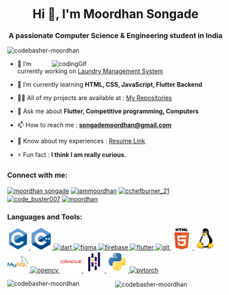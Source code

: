 <h1 align="center">Hi 👋, I'm Moordhan Songade</h1>
<h3 align="center">A passionate Computer Science & Engineering student in India</h3>

<p align="left"> <img src="https://komarev.com/ghpvc/?username=codebasher-moordhan&label=Profile%20views&color=0e75b6&style=flat" alt="codebasher-moordhan" /> </p>

<!-- <p align="center"> <a href="https://github.com/ryo-ma/github-profile-trophy"><img src="https://github-profile-trophy.vercel.app/?username=codebasher-moordhan" alt="codebasher-moordhan" /></a> </p> -->
<img align="right" alt="codingGif" width=400 src="https://media3.giphy.com/media/qgQUggAC3Pfv687qPC/giphy.gif">

- 🔭 I’m currently working on [Laundry Management System](https://github.com/Codebasher-Moordhan/Laundry-Management-System)

- 🌱 I’m currently learning **HTML, CSS, JavaScript, Flutter Backend**

- 👨‍💻 All of my projects are available at : [My Repositories](https://github.com/Codebasher-Moordhan?tab=repositories)

- 💬 Ask me about **Flutter, Competitive programming, Computers**

- 📫 How to reach me : **songademoordhan@gmail.com**

- 📄 Know about my experiences : [Resume Link](https://drive.google.com/file/d/1EyiaAr1ZX-PWPGKnSooNiAlx9CpFyBRd/view?usp=sharing)

- ⚡ Fun fact : **I think I am really curious.**

<h3 align="left">Connect with me:</h3>
<p align="left">
<a href="https://kaggle.com/moordhan songade" target="blank"><img align="center" src="https://raw.githubusercontent.com/rahuldkjain/github-profile-readme-generator/master/src/images/icons/Social/kaggle.svg" alt="moordhan songade" height="50" width="50" /></a>
<a href="https://instagram.com/iammoordhan" target="blank"><img align="center" src="https://raw.githubusercontent.com/rahuldkjain/github-profile-readme-generator/master/src/images/icons/Social/instagram.svg" alt="iammoordhan" height="50" width="50" /></a>
<a href="https://www.codechef.com/users/cchefburner_21" target="blank"><img align="center" src="https://www.codechef.com/misc/fb-image-icon.png" alt="cchefburner_21" height="50" width="50" /></a>
<a href="https://codeforces.com/profile/code_buster007" target="blank"><img align="center" src="https://raw.githubusercontent.com/rahuldkjain/github-profile-readme-generator/master/src/images/icons/Social/codeforces.svg" alt="code_buster007" height="50" width="50" /></a>
<a href="https://www.leetcode.com/moordhan" target="blank"><img align="center" src="https://raw.githubusercontent.com/rahuldkjain/github-profile-readme-generator/master/src/images/icons/Social/leet-code.svg" alt="moordhan" height="50" width="50" /></a>
</p>

<h3 align="left">Languages and Tools:</h3>
<p align="left"> <a href="https://www.cprogramming.com/" target="_blank" rel="noreferrer"> <img src="https://raw.githubusercontent.com/devicons/devicon/master/icons/c/c-original.svg" alt="c" height="50" width="50"/> </a> <a href="https://www.w3schools.com/cpp/" target="_blank" rel="noreferrer"> <img src="https://raw.githubusercontent.com/devicons/devicon/master/icons/cplusplus/cplusplus-original.svg" alt="cplusplus" height="50" width="50"/> </a> <a href="https://dart.dev" target="_blank" rel="noreferrer"> <img src="https://www.vectorlogo.zone/logos/dartlang/dartlang-icon.svg" alt="dart" height="50" width="50"/> </a> <a href="https://www.figma.com/" target="_blank" rel="noreferrer"> <img src="https://www.vectorlogo.zone/logos/figma/figma-icon.svg" alt="figma" height="50" width="50"/> </a> <a href="https://firebase.google.com/" target="_blank" rel="noreferrer"> <img src="https://www.vectorlogo.zone/logos/firebase/firebase-icon.svg" alt="firebase" height="50" width="50"/> </a> <a href="https://flutter.dev" target="_blank" rel="noreferrer"> <img src="https://www.vectorlogo.zone/logos/flutterio/flutterio-icon.svg" alt="flutter" height="50" width="50"/> </a> <a href="https://git-scm.com/" target="_blank" rel="noreferrer"> <img src="https://www.vectorlogo.zone/logos/git-scm/git-scm-icon.svg" alt="git" height="50" width="50"/> </a> <a href="https://www.w3.org/html/" target="_blank" rel="noreferrer"> <img src="https://raw.githubusercontent.com/devicons/devicon/master/icons/html5/html5-original-wordmark.svg" alt="html5" height="50" width="50"/> </a> <a href="https://www.linux.org/" target="_blank" rel="noreferrer"> <img src="https://raw.githubusercontent.com/devicons/devicon/master/icons/linux/linux-original.svg" alt="linux" height="50" width="50"/> </a> <a href="https://www.mysql.com/" target="_blank" rel="noreferrer"> <img src="https://raw.githubusercontent.com/devicons/devicon/master/icons/mysql/mysql-original-wordmark.svg" alt="mysql" height="50" width="50"/> </a> <a href="https://opencv.org/" target="_blank" rel="noreferrer"> <img src="https://www.vectorlogo.zone/logos/opencv/opencv-icon.svg" alt="opencv" height="50" width="50"/> </a> <a href="https://www.oracle.com/" target="_blank" rel="noreferrer"> <img src="https://raw.githubusercontent.com/devicons/devicon/master/icons/oracle/oracle-original.svg" alt="oracle" height="50" width="50"/> </a> <a href="https://pandas.pydata.org/" target="_blank" rel="noreferrer"> <img src="https://raw.githubusercontent.com/devicons/devicon/2ae2a900d2f041da66e950e4d48052658d850630/icons/pandas/pandas-original.svg" alt="pandas" height="50" width="50"/> </a> <a href="https://www.python.org" target="_blank" rel="noreferrer"> <img src="https://raw.githubusercontent.com/devicons/devicon/master/icons/python/python-original.svg" alt="python" height="50" width="50"/> </a> <a href="https://pytorch.org/" target="_blank" rel="noreferrer"> <img src="https://www.vectorlogo.zone/logos/pytorch/pytorch-icon.svg" alt="pytorch" height="50" width="50"/> </a> </p>



<p><img align="left" src="https://github-readme-stats.vercel.app/api/top-langs?username=codebasher-moordhan&show_icons=true&locale=en&layout=compact" alt="codebasher-moordhan" style="width:49%" height=230/></p>

<p>&nbsp;<img align="center" src="https://github-readme-stats.vercel.app/api?username=codebasher-moordhan&show_icons=true&locale=en" alt="codebasher-moordhan" style="width:49%"/></p>
